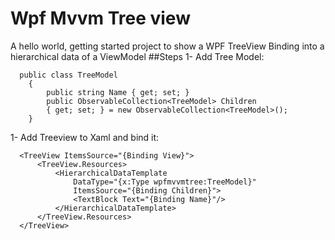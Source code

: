 # Wpf Mvvm Tree view
A hello world, getting started project to show a WPF TreeView Binding into a hierarchical data of a ViewModel
##Steps
1- Add Tree Model:
```
  public class TreeModel
    {
        public string Name { get; set; }
        public ObservableCollection<TreeModel> Children 
        { get; set; } = new ObservableCollection<TreeModel>();
    }
```
1- Add Treeview to Xaml and bind it:
```
  <TreeView ItemsSource="{Binding View}">
      <TreeView.Resources>
          <HierarchicalDataTemplate
              DataType="{x:Type wpfmvvmtree:TreeModel}" 
              ItemsSource="{Binding Children}">
              <TextBlock Text="{Binding Name}"/>
          </HierarchicalDataTemplate>
      </TreeView.Resources>
  </TreeView>
```
